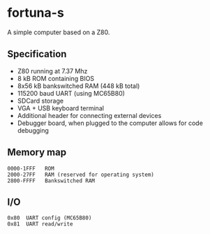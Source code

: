 # fortuna-s
A simple computer based on a Z80.

## Specification

* Z80 running at 7.37 Mhz
* 8 kB ROM containing BIOS
* 8x56 kB bankswitched RAM (448 kB total)
* 115200 baud UART (using MC65B80)
* SDCard storage
* VGA + USB keyboard terminal
* Additional header for connecting external devices
* Debugger board, when plugged to the computer allows for code debugging

## Memory map

```
0000-1FFF   ROM
2000-27FF   RAM (reserved for operating system)
2800-FFFF   Bankswitched RAM
```

## I/O

```
0x80  UART config (MC65B80)
0x81  UART read/write
```
